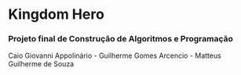 # Kingdom Hero
### Projeto final de Construção de Algoritmos e Programação

Caio Giovanni Appolinário - Guilherme Gomes Arcencio - Matteus Guilherme de Souza
